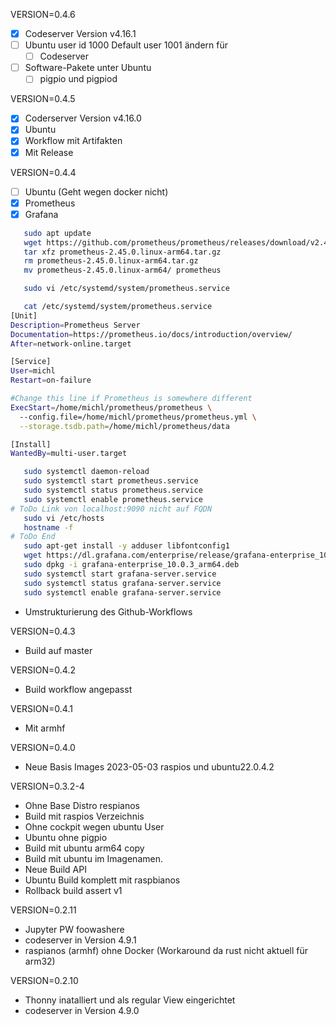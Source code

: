 VERSION=0.4.6

- [x] Codeserver Version v4.16.1
- [ ] Ubuntu user id 1000 Default user 1001 ändern für
   - [ ] Codeserver 
- [ ] Software-Pakete unter Ubuntu
   - [ ] pigpio und pigpiod
   
VERSION=0.4.5

- [x] Coderserver Version v4.16.0
- [x] Ubuntu
- [x] Workflow mit Artifakten
- [x] Mit Release

VERSION=0.4.4

- [ ] Ubuntu (Geht wegen docker nicht)
- [x] Prometheus
- [x] Grafana

```bash
   sudo apt update
   wget https://github.com/prometheus/prometheus/releases/download/v2.45.0/prometheus-2.45.0.linux-arm64.tar.gz
   tar xfz prometheus-2.45.0.linux-arm64.tar.gz
   rm prometheus-2.45.0.linux-arm64.tar.gz 
   mv prometheus-2.45.0.linux-arm64/ prometheus

   sudo vi /etc/systemd/system/prometheus.service

   cat /etc/systemd/system/prometheus.service
[Unit]
Description=Prometheus Server
Documentation=https://prometheus.io/docs/introduction/overview/
After=network-online.target

[Service]
User=michl
Restart=on-failure

#Change this line if Prometheus is somewhere different
ExecStart=/home/michl/prometheus/prometheus \
  --config.file=/home/michl/prometheus/prometheus.yml \
  --storage.tsdb.path=/home/michl/prometheus/data

[Install]
WantedBy=multi-user.target

   sudo systemctl daemon-reload 
   sudo systemctl start prometheus.service 
   sudo systemctl status prometheus.service
   sudo systemctl enable prometheus.service 
# ToDo Link von localhost:9090 nicht auf FQDN
   sudo vi /etc/hosts
   hostname -f
# ToDo End
   sudo apt-get install -y adduser libfontconfig1
   wget https://dl.grafana.com/enterprise/release/grafana-enterprise_10.0.3_arm64.deb
   sudo dpkg -i grafana-enterprise_10.0.3_arm64.deb
   sudo systemctl start grafana-server.service 
   sudo systemctl status grafana-server.service 
   sudo systemctl enable grafana-server.service
```

* Umstrukturierung des Github-Workflows

VERSION=0.4.3
* Build auf master

VERSION=0.4.2
* Build workflow angepasst

VERSION=0.4.1
* Mit armhf

VERSION=0.4.0
* Neue Basis Images 2023-05-03 raspios und ubuntu22.0.4.2

VERSION=0.3.2-4
* Ohne Base Distro respianos
* Build mit raspios Verzeichnis
* Ohne cockpit wegen ubuntu User
* Ubuntu ohne pigpio
* Build mit ubuntu arm64 copy
* Build mit ubuntu im Imagenamen.
* Neue Build API
* Ubuntu Build komplett mit raspbianos
* Rollback build assert v1


VERSION=0.2.11
* Jupyter PW foowashere
* codeserver in Version 4.9.1
* raspianos (armhf) ohne Docker (Workaround da rust nicht aktuell für arm32)

VERSION=0.2.10
* Thonny inatalliert und als regular View eingerichtet
* codeserver in Version 4.9.0
